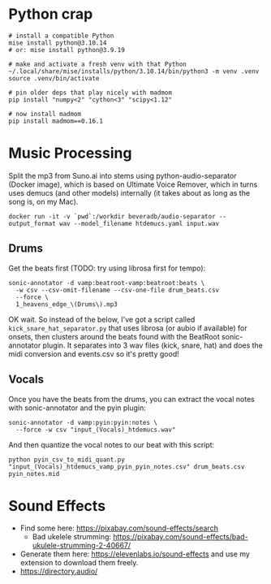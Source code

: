 # Python crap

```
# install a compatible Python
mise install python@3.10.14
# or: mise install python@3.9.19

# make and activate a fresh venv with that Python
~/.local/share/mise/installs/python/3.10.14/bin/python3 -m venv .venv
source .venv/bin/activate

# pin older deps that play nicely with madmom
pip install "numpy<2" "cython<3" "scipy<1.12"

# now install madmom
pip install madmom==0.16.1
```

# Music Processing

Split the mp3 from Suno.ai into stems using python-audio-separator (Docker image), which is based on Ultimate Voice Remover,
which in turns uses demucs (and other models) internally (it takes about as long as the song is, on my Mac).

```
docker run -it -v `pwd`:/workdir beveradb/audio-separator --output_format wav --model_filename htdemucs.yaml input.wav
```

## Drums

Get the beats first (TODO: try using librosa first for tempo):
```
sonic-annotator -d vamp:beatroot-vamp:beatroot:beats \
  -w csv --csv-omit-filename --csv-one-file drum_beats.csv
  --force \
  1_heavens_edge_\(Drums\).mp3
```

OK wait. So instead of the below, I've got a script called `kick_snare_hat_separator.py` that uses librosa (or aubio if
available) for onsets, then clusters around the beats found with the BeatRoot sonic-annotator plugin. It separates into
3 wav files (kick, snare, hat) and does the midi conversion and events.csv so it's pretty good!


## 

## Vocals

Once you have the beats from the drums, you can extract the vocal notes with sonic-annotator and the pyin plugin:

```
sonic-annotator -d vamp:pyin:pyin:notes \
  --force -w csv "input_(Vocals)_htdemucs.wav"
```

And then quantize the vocal notes to our beat with this script:

```
python pyin_csv_to_midi_quant.py "input_(Vocals)_htdemucs_vamp_pyin_pyin_notes.csv" drum_beats.csv pyin_notes.mid
```

# Sound Effects

* Find some here: https://pixabay.com/sound-effects/search
  * Bad ukelele strumming: https://pixabay.com/sound-effects/bad-ukulele-strumming-2-40667/
* Generate them here: https://elevenlabs.io/sound-effects and use my extension to download them freely.
* https://directory.audio/
